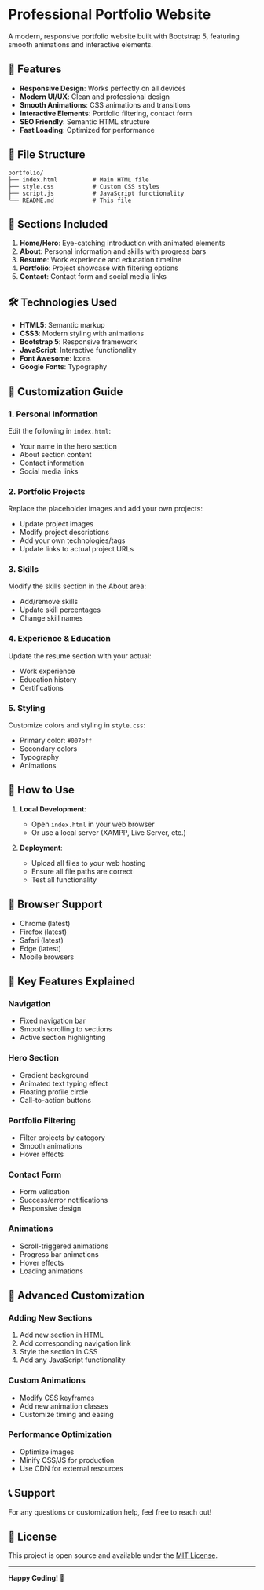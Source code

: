 # Professional Portfolio Website

A modern, responsive portfolio website built with Bootstrap 5, featuring smooth animations and interactive elements.

## 🚀 Features

- **Responsive Design**: Works perfectly on all devices
- **Modern UI/UX**: Clean and professional design
- **Smooth Animations**: CSS animations and transitions
- **Interactive Elements**: Portfolio filtering, contact form
- **SEO Friendly**: Semantic HTML structure
- **Fast Loading**: Optimized for performance

## 📁 File Structure

```
portfolio/
├── index.html          # Main HTML file
├── style.css           # Custom CSS styles
├── script.js           # JavaScript functionality
└── README.md           # This file
```

## 🎨 Sections Included

1. **Home/Hero**: Eye-catching introduction with animated elements
2. **About**: Personal information and skills with progress bars
3. **Resume**: Work experience and education timeline
4. **Portfolio**: Project showcase with filtering options
5. **Contact**: Contact form and social media links

## 🛠️ Technologies Used

- **HTML5**: Semantic markup
- **CSS3**: Modern styling with animations
- **Bootstrap 5**: Responsive framework
- **JavaScript**: Interactive functionality
- **Font Awesome**: Icons
- **Google Fonts**: Typography

## 📝 Customization Guide

### 1. Personal Information
Edit the following in `index.html`:
- Your name in the hero section
- About section content
- Contact information
- Social media links

### 2. Portfolio Projects
Replace the placeholder images and add your own projects:
- Update project images
- Modify project descriptions
- Add your own technologies/tags
- Update links to actual project URLs

### 3. Skills
Modify the skills section in the About area:
- Add/remove skills
- Update skill percentages
- Change skill names

### 4. Experience & Education
Update the resume section with your actual:
- Work experience
- Education history
- Certifications

### 5. Styling
Customize colors and styling in `style.css`:
- Primary color: `#007bff`
- Secondary colors
- Typography
- Animations

## 🚀 How to Use

1. **Local Development**:
   - Open `index.html` in your web browser
   - Or use a local server (XAMPP, Live Server, etc.)

2. **Deployment**:
   - Upload all files to your web hosting
   - Ensure all file paths are correct
   - Test all functionality

## 📱 Browser Support

- Chrome (latest)
- Firefox (latest)
- Safari (latest)
- Edge (latest)
- Mobile browsers

## 🎯 Key Features Explained

### Navigation
- Fixed navigation bar
- Smooth scrolling to sections
- Active section highlighting

### Hero Section
- Gradient background
- Animated text typing effect
- Floating profile circle
- Call-to-action buttons

### Portfolio Filtering
- Filter projects by category
- Smooth animations
- Hover effects

### Contact Form
- Form validation
- Success/error notifications
- Responsive design

### Animations
- Scroll-triggered animations
- Progress bar animations
- Hover effects
- Loading animations

## 🔧 Advanced Customization

### Adding New Sections
1. Add new section in HTML
2. Add corresponding navigation link
3. Style the section in CSS
4. Add any JavaScript functionality

### Custom Animations
- Modify CSS keyframes
- Add new animation classes
- Customize timing and easing

### Performance Optimization
- Optimize images
- Minify CSS/JS for production
- Use CDN for external resources

## 📞 Support

For any questions or customization help, feel free to reach out!

## 📄 License

This project is open source and available under the [MIT License](LICENSE).

---

**Happy Coding! 🎉** 